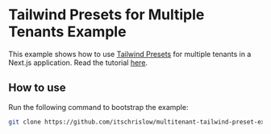 # Tailwind Presets for Multiple Tenants Example

This example shows how to use [Tailwind Presets](https://tailwindcss.com/docs/presets) for multiple tenants in a Next.js application. Read the tutorial [here](https://dev.to/itschrislow/using-tailwind-presets-for-multiple-tenants-in-nextjs-5gh3).

## How to use

Run the following command to bootstrap the example:

```bash
git clone https://github.com/itschrislow/multitenant-tailwind-preset-example.git
```
